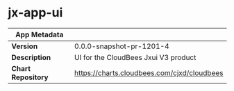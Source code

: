 # jx-app-ui

|App Metadata||
|---|---|
| **Version** | 0.0.0-snapshot-pr-1201-4 |
| **Description** | UI for the CloudBees Jxui V3 product |
| **Chart Repository** | https://charts.cloudbees.com/cjxd/cloudbees |

